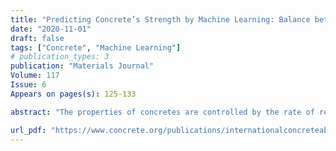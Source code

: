 ```yaml
---
title: "Predicting Concrete’s Strength by Machine Learning: Balance between Accuracy and Complexity of Algorithms"
date: "2020-11-01"
draft: false
tags: ["Concrete", "Machine Learning"]
# publication_types: 3
publication: "Materials Journal"
Volume: 117
Issue: 6
Appears on pages(s): 125-133

abstract: "The properties of concretes are controlled by the rate of reaction of their precursors, the chemical composition of the binding phase(s), and their structure at different scales. However, the complex and multiscale structure of the cementitious hydrates and the dissimilar rates of numerous chemical reactions make it challenging to elucidate such linkages. In particular, reliable predictions of strength development in concretes remain unavailable. As an alternative route to physics- or chemistry-based models, machine learning(ML) offers a means to develop powerful predictive models for materials using existing data. Here, it is shown that ML models can be used to accurately predict concrete’s compressive strength at 28 days. This approach relies on the analysis of a large data set (>10,000 observations) of measured compressive strengths for industrially produced concretes, based on knowledge of their mixture proportions. It is demonstrated that these models can readily predict the 28-day compressive strength of any concrete based merely on the knowledge of the mixture proportions with an accuracy of approximately ±4.4 MPa (as captured by the root-mean-square error). By comparing the performance of select ML algorithms, the balance between accuracy, simplicity, and interpretability in ML approaches is discussed."

url_pdf: "https://www.concrete.org/publications/internationalconcreteabstractsportal.aspx?m=details&id=51728128"
---
```

